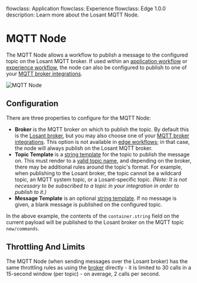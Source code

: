 flowclass: Application
flowclass: Experience
flowclass: Edge 1.0.0
description: Learn more about the Losant MQTT Node.

# MQTT Node

The MQTT Node allows a workflow to publish a message to the configured topic on the Losant MQTT broker. If used within an [application workflow](/workflows/application-workflows/) or [experience workflow](/workflows/experience-workflows/), the node can also be configured to publish to one of your [MQTT broker integrations](/applications/integrations/#mqtt).

![MQTT Node](/images/workflows/outputs/mqtt-node.png "MQTT Node")

## Configuration

There are three properties to configure for the MQTT Node:

* **Broker** is the MQTT broker on which to publish the topic. By default this is the [Losant broker](/mqtt/overview/#the-losant-message-broker), but you may also choose one of your [MQTT broker integrations](/applications/integrations/#mqtt). This option is not available in [edge workflows](/workflows/edge-workflows/); in that case, the node will always publish on the Losant MQTT broker.
* **Topic Template** is a [string template](/workflows/accessing-payload-data/#string-templates) for the topic to publish the message on. This must render to a [valid topic name](http://www.hivemq.com/blog/mqtt-essentials-part-5-mqtt-topics-best-practices), and depending on the broker, there may be additional rules around the topic's format. For example, when publishing to the Losant broker, the topic cannot be a wildcard topic, an MQTT system topic, or a Losant-specific topic. *(Note: It is not necessary to be subscribed to a topic in your integration in order to publish to it.)*
* **Message Template** is an optional [string template](/workflows/accessing-payload-data/#string-templates). If no message is given, a blank message is published on the configured topic.

In the above example, the contents of the `container.string` field on the current payload will be published to the Losant broker on the MQTT topic `new/commands`.

## Throttling And Limits

The MQTT Node (when sending messages over the Losant broker) has the same throttling rules as using the [broker](/organizations/resource-limits/#message-throttling) directly - it is limited to 30 calls in a 15-second window (per topic) - on average, 2 calls per second.
